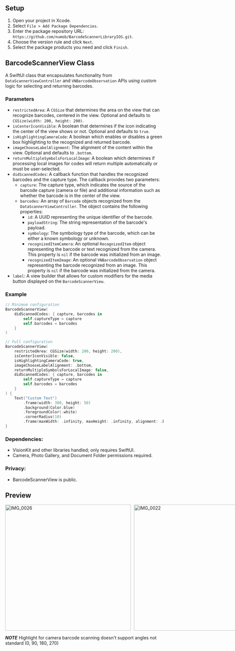 ## Setup

1. Open your project in Xcode.
2. Select `File > Add Package Dependencies`.
3. Enter the package repository URL: `https://github.com/numob/BarcodeScannerLibraryIOS.git`.
4. Choose the version rule and click `Next`.
5. Select the package products you need and click `Finish`.

## BarcodeScannerView Class
A SwiftUI class that encapsulates functionality from `DataScannerViewController` and `VNBarcodeObservation` APIs using custom logic for selecting and returning barcodes.

### **Parameters**
- `restrictedArea`: A `CGSize` that determines the area on the view that can recognize barcodes, centered in the view. Optional and defaults to `CGSize(width: 200, height: 200)`.
- `isCenterIconVisible`: A boolean that determines if the icon indicating the center of the view shows or not. Optional and defaults to `true`.
- `isHighlightingCameraCode`: A boolean which enables or disables a green box highlighting to the recognized and returned barcode.
- `imageChooseLabelAlignment`: The alignment of the content within the view. Optional and defaults to `.bottom`.
- `returnMultipleSymbolsForLocalImage`: A boolean which determines if processing local images for codes will return multiple automatically or must be user-selected.
- `didScannedCodes`: A callback function that handles the recognized barcodes and the capture type. The callback provides two parameters:
  - `capture`: The capture type, which indicates the source of the barcode capture (camera or file) and additional information such as whether the barcode is in the center of the view.
  - `barcodes`: An array of `Barcode` objects recognized from the `DataScannerViewController`. The object contains the following properties:
    - `id`: A UUID representing the unique identifier of the barcode.
    - `payloadString`: The string representation of the barcode's payload.
    - `symbology`: The symbology type of the barcode, which can be either a known symbology or unknown.
    - `recognizedItemCamera`: An optional `RecognizedItem` object representing the barcode or text recognized from the camera. This property is `nil` if the barcode was initialized from an image.
    - `recognizedItemImage`: An optional `VNBarcodeObservation` object representing the barcode recognized from an image. This property is `nil` if the barcode was initialized from the camera.
- `label`: A view builder that allows for custom modifiers for the media button displayed on the `BarcodeScannerView`.

### Example

```swift
// Minimum configuration
BarcodeScannerView(
    didScannedCodes: { capture, barcodes in
        self.captureType = capture
        self.barcodes = barcodes
    }
)

// Full configuration
BarcodeScannerView(
    restrictedArea: CGSize(width: 200, height: 200),
    isCenterIconVisible: false,
    isHighlightingCameraCode: true,
    imageChooseLabelAlignment: .bottom,
    returnMultipleSymbolsForLocalImage: false,
    didScannedCodes: { capture, barcodes in
        self.captureType = capture
        self.barcodes = barcodes
    }
) {
    Text("Custom Text")
        .frame(width: 300, height: 50)
        .background(Color.blue)
        .foregroundColor(.white)
        .cornerRadius(10)
        .frame(maxWidth: .infinity, maxHeight: .infinity, alignment: .bottom)
}
```

### Dependencies:
- VisionKit and other libraries handled; only requires SwiftUI.
- Camera, Photo Gallery, and Document Folder permissions required.


### Privacy:  
- BarcodeScannerView is public.

## Preview
<div style="display: flex; gap: 10px;">
    <img src="https://github.com/numob/BarcodeScannerLibraryIOS/assets/164918815/59f6cd46-c713-438f-b8b1-9a260a5297cf" alt="IMG_0026" height="400"/>
    <img src="https://github.com/numob/BarcodeScannerLibraryIOS/assets/164918815/eb4540a4-5948-43cd-bf4c-0d6ada2e6f7f" alt="IMG_0022" height="400"/>
</div>

***NOTE***
Highlight for camera barcode scanning doesn't support angles not standard (0, 90, 180, 270)

